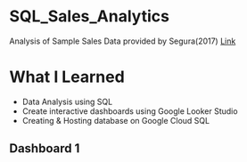 # SQL_Sales_Analytics
 Analysis of Sample Sales Data provided by Segura(2017) [Link](https://www.kaggle.com/datasets/kyanyoga/sample-sales-data)

 # What I Learned
 - Data Analysis using SQL
 - Create interactive dashboards using Google Looker Studio
 - Creating & Hosting database on Google Cloud SQL

## Dashboard 1



